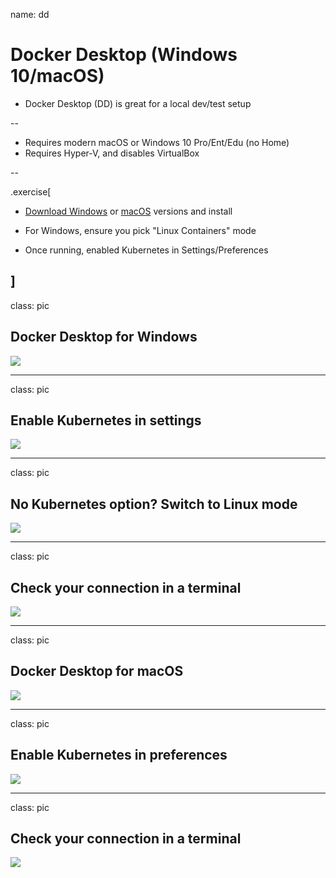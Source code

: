 name: dd

# Docker Desktop (Windows 10/macOS)

- Docker Desktop (DD) is great for a local dev/test setup

--

- Requires modern macOS or Windows 10 Pro/Ent/Edu (no Home)
- Requires Hyper-V, and disables VirtualBox

--

.exercise[

- [Download Windows](https://download.docker.com/win/stable/Docker%20Desktop%20Installer.exe)
or [macOS](https://download.docker.com/mac/stable/Docker.dmg) versions and install

- For Windows, ensure you pick "Linux Containers" mode

- Once running, enabled Kubernetes in Settings/Preferences

]
---

class: pic

## Docker Desktop for Windows

![](k8smastery/windows-settings.png)

---

class: pic

## Enable Kubernetes in settings

![](k8smastery/windows-enable-k8s.png)

---

class: pic

## No Kubernetes option? Switch to Linux mode

![](k8smastery/windows-switch-linuxcontainers.png)

---

class: pic

## Check your connection in a terminal

![](k8smastery/powershell-kubectl.png)

---

class: pic

## Docker Desktop for macOS

![](k8smastery/macos-preferences.png)

---

class: pic

## Enable Kubernetes in preferences

![](k8smastery/macos-enable-k8s.png)

---

class: pic

## Check your connection in a terminal

![](k8smastery/terminal-kubectl.png)
